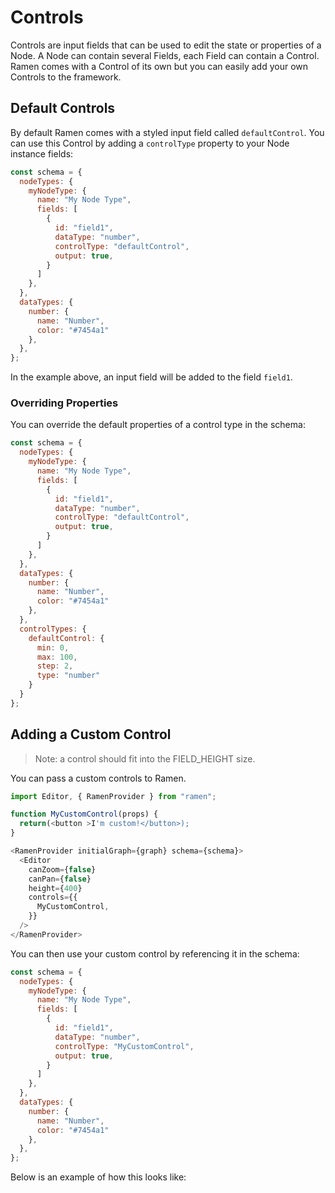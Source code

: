 # Controls

Controls are input fields that can be used to edit the state or properties of a Node. A Node can contain several Fields, each Field can contain a Control. Ramen comes with a Control of its own but you can easily add your own Controls to the framework.

## Default Controls

By default Ramen comes with a styled input field called `defaultControl`. You can use this Control by adding a `controlType` property to your Node instance fields:

```js
const schema = {
  nodeTypes: {
    myNodeType: {
      name: "My Node Type",
      fields: [
        {
          id: "field1",
          dataType: "number",
          controlType: "defaultControl",
          output: true,
        }
      ]
    },
  },
  dataTypes: {
    number: {
      name: "Number",
      color: "#7454a1"
    },
  },
};
```

In the example above, an input field will be added to the field `field1`.

### Overriding Properties

You can override the default properties of a control type in the schema:

```js
const schema = {
  nodeTypes: {
    myNodeType: {
      name: "My Node Type",
      fields: [
        {
          id: "field1",
          dataType: "number",
          controlType: "defaultControl",
          output: true,
        }
      ]
    },
  },
  dataTypes: {
    number: {
      name: "Number",
      color: "#7454a1"
    },
  },
  controlTypes: {
    defaultControl: {
      min: 0,
      max: 100,
      step: 2,
      type: "number"
    }
  }
};
```

## Adding a Custom Control

> Note: a control should fit into the FIELD_HEIGHT size.

You can pass a custom controls to Ramen.

```js
import Editor, { RamenProvider } from "ramen";

function MyCustomControl(props) {
  return(<button >I'm custom!</button>);
}

<RamenProvider initialGraph={graph} schema={schema}>
  <Editor
    canZoom={false}
    canPan={false}
    height={400}
    controls={{
      MyCustomControl,
    }}
  />
</RamenProvider>
```

You can then use your custom control by referencing it in the schema:

```js
const schema = {
  nodeTypes: {
    myNodeType: {
      name: "My Node Type",
      fields: [
        {
          id: "field1",
          dataType: "number",
          controlType: "MyCustomControl",
          output: true,
        }
      ]
    },
  },
  dataTypes: {
    number: {
      name: "Number",
      color: "#7454a1"
    },
  },
};
```

Below is an example of how this looks like:
